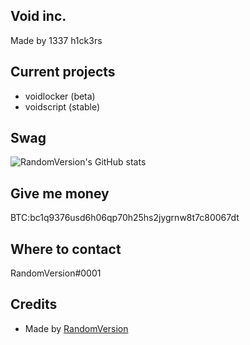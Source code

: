 ## Void inc.

Made by 1337 h1ck3rs

## Current projects

- voidlocker (beta)
- voidscript (stable)

## Swag
![RandomVersion's GitHub stats](https://github-readme-stats.vercel.app/api?username=RandomVersion&theme=dark&show_icons=true)

## Give me money
BTC:bc1q9376usd6h06qp70h25hs2jygrnw8t7c80067dt

## Where to contact

RandomVersion#0001

## Credits

- Made by [RandomVersion](https://github.com/RandomVersion)
